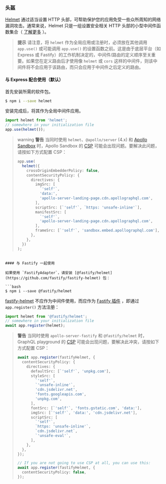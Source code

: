 ### 头盔

[Helmet](https://github.com/helmetjs/helmet) 通过适当设置 HTTP 头部，可帮助保护您的应用免受一些众所周知的网络漏洞攻击。通常来说，Helmet 只是一组设置安全相关 HTTP 头部的小型中间件函数集合（ [了解更多](https://github.com/helmetjs/helmet#how-it-works) ）。

> **提示** 请注意，将 `helmet` 作为全局应用或注册时，必须放在其他调用 `app.use()` 或可能调用 `app.use()` 的设置函数之前。这是由于底层平台（如 Express 或 Fastify）的工作机制决定的，中间件/路由的定义顺序至关重要。如果您在定义路由后才使用像 `helmet` 或 `cors` 这样的中间件，则该中间件将不会应用于该路由，而只会应用于中间件之后定义的路由。

#### 与 Express 配合使用（默认）

首先安装所需的软件包。

```bash
$ npm i --save helmet
```

安装完成后，将其作为全局中间件应用。

```typescript
import helmet from 'helmet';
// somewhere in your initialization file
app.use(helmet());
```

> warning **警告** 当同时使用 `helmet`、`@apollo/server` (4.x) 和 [Apollo Sandbox](https://docs.nestjs.com/graphql/quick-start#apollo-sandbox) 时，Apollo Sandbox 的 [CSP](https://developer.mozilla.org/en-US/docs/Web/HTTP/CSP) 可能会出现问题。要解决此问题，请按如下方式配置 CSP：
>
> ```typescript
> app.use(
>   helmet({
>     crossOriginEmbedderPolicy: false,
>     contentSecurityPolicy: {
>       directives: {
>         imgSrc: [
>           `'self'`,
>           'data:',
>           'apollo-server-landing-page.cdn.apollographql.com',
>         ],
>         scriptSrc: [`'self'`, `https: 'unsafe-inline'`],
>         manifestSrc: [
>           `'self'`,
>           'apollo-server-landing-page.cdn.apollographql.com',
>         ],
>         frameSrc: [`'self'`, 'sandbox.embed.apollographql.com'],
>       },
>     },
>   })
> );
> ```
```

#### 与 Fastify 一起使用

如果使用 `FastifyAdapter`，请安装 [@fastify/helmet](https://github.com/fastify/fastify-helmet) 包：

```bash
$ npm i --save @fastify/helmet
```

[fastify-helmet](https://github.com/fastify/fastify-helmet) 不应作为中间件使用，而应作为 [Fastify 插件](https://www.fastify.io/docs/latest/Reference/Plugins/) ，即通过 `app.register()` 方法注册：

```typescript
import helmet from '@fastify/helmet';
// somewhere in your initialization file
await app.register(helmet);
```

> **警告** 当同时使用 `apollo-server-fastify` 和 `@fastify/helmet` 时，GraphQL playground 的 [CSP](https://developer.mozilla.org/en-US/docs/Web/HTTP/CSP) 可能会出现问题，要解决此冲突，请按如下方式配置 CSP：
>
> ```typescript
> await app.register(fastifyHelmet, {
>   contentSecurityPolicy: {
>     directives: {
>       defaultSrc: [`'self'`, 'unpkg.com'],
>       styleSrc: [
>         `'self'`,
>         `'unsafe-inline'`,
>         'cdn.jsdelivr.net',
>         'fonts.googleapis.com',
>         'unpkg.com',
>       ],
>       fontSrc: [`'self'`, 'fonts.gstatic.com', 'data:'],
>       imgSrc: [`'self'`, 'data:', 'cdn.jsdelivr.net'],
>       scriptSrc: [
>         `'self'`,
>         `https: 'unsafe-inline'`,
>         `cdn.jsdelivr.net`,
>         `'unsafe-eval'`,
>       ],
>     },
>   },
> });
>
> // If you are not going to use CSP at all, you can use this:
> await app.register(fastifyHelmet, {
>   contentSecurityPolicy: false,
> });
> ```
```
